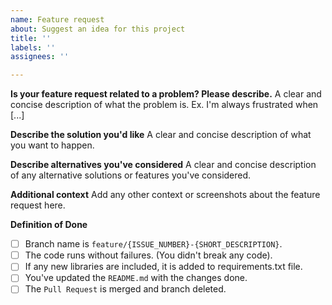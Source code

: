 ```yaml
---
name: Feature request
about: Suggest an idea for this project
title: ''
labels: ''
assignees: ''

---
```


**Is your feature request related to a problem? Please describe.**
A clear and concise description of what the problem is. Ex. I'm always frustrated when [...]

**Describe the solution you'd like**
A clear and concise description of what you want to happen.

**Describe alternatives you've considered**
A clear and concise description of any alternative solutions or features you've considered.

**Additional context**
Add any other context or screenshots about the feature request here.

**Definition of Done**
- [ ] Branch name is `feature/{ISSUE_NUMBER}-{SHORT_DESCRIPTION}`.
- [ ] The code runs without failures. (You didn't break any code).
- [ ] If any new libraries are included, it is added to requirements.txt file.
- [ ] You've updated the `README.md` with the changes done.
- [ ] The `Pull Request` is merged and branch deleted.
